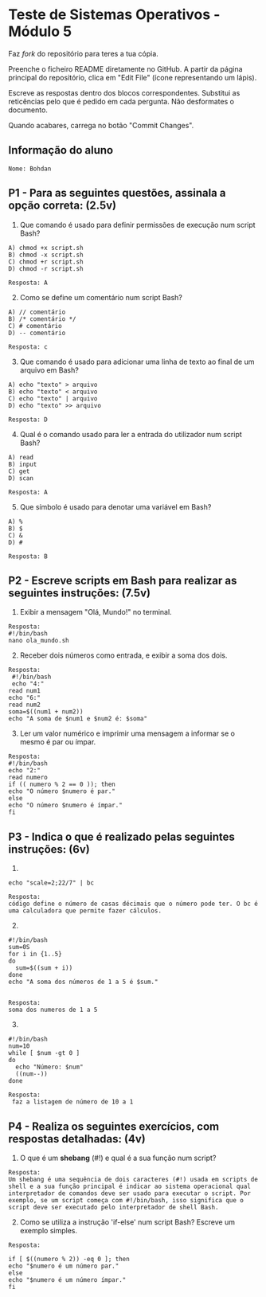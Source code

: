 # Teste de Sistemas Operativos - Módulo 5

Faz *fork* do repositório para teres a tua cópia.

Preenche o ficheiro README diretamente no GitHub. A partir da página principal do repositório, clica em "Edit File" (ícone representando um lápis).

Escreve as respostas dentro dos blocos correspondentes. Substitui as reticências pelo que é pedido em cada pergunta. Não desformates o documento.

Quando acabares, carrega no botão "Commit Changes".

## Informação do aluno

    Nome: Bohdan

## P1 - Para as seguintes questões, assinala a opção correta: (2.5v)

  1. Que comando é usado para definir permissões de execução num script Bash?

    A) chmod +x script.sh
    B) chmod -x script.sh
    C) chmod +r script.sh
    D) chmod -r script.sh
    
    Resposta: A

  2. Como se define um comentário num script Bash?

    A) // comentário
    B) /* comentário */
    C) # comentário
    D) -- comentário
    
    Resposta: c
   
  3. Que comando é usado para adicionar uma linha de texto ao final de um arquivo em Bash?

    A) echo "texto" > arquivo
    B) echo "texto" < arquivo
    C) echo "texto" | arquivo
    D) echo "texto" >> arquivo
    
    Resposta: D

  4. Qual é o comando usado para ler a entrada do utilizador num script Bash?

    A) read
    B) input
    C) get
    D) scan
    
    Resposta: A

  5. Que símbolo é usado para denotar uma variável em Bash?

    A) %
    B) $
    C) &
    D) #
    
    Resposta: B

## P2 - Escreve scripts em Bash para realizar as seguintes instruções: (7.5v)

  1. Exibir a mensagem "Olá, Mundo!" no terminal.

    Resposta:
    #!/bin/bash
    nano ola_mundo.sh
    
    
  2. Receber dois números como entrada, e exibir a soma dos dois.

    Resposta:
     #!/bin/bash
     echo "4:"
    read num1
    echo "6:"
    read num2
    soma=$((num1 + num2)) 
    echo "A soma de $num1 e $num2 é: $soma"
    

  3. Ler um valor numérico e imprimir uma mensagem a informar se o mesmo é par ou ímpar.

    Resposta:
    #!/bin/bash        
    echo "2:"
    read numero
    if (( numero % 2 == 0 )); then
    echo "O número $numero é par."
    else
    echo "O número $numero é ímpar."
    fi
      

## P3 - Indica o que é realizado pelas seguintes instruções: (6v)

  1. 
    
    echo "scale=2;22/7" | bc

    Resposta:
    código define o número de casas décimais que o número pode ter. O bc é uma calculadora que permite fazer cálculos.
    
     
  2. 
    
    #!/bin/bash
    sum=0S
    for i in {1..5}
    do
      sum=$((sum + i))
    done
    echo "A soma dos números de 1 a 5 é $sum."


    Resposta:
    soma dos numeros de 1 a 5

  3. 
    
    #!/bin/bash
    num=10
    while [ $num -gt 0 ]
    do
      echo "Número: $num"
      ((num--))
    done

    Resposta:
     faz a listagem de número de 10 a 1

## P4 - Realiza os seguintes exercícios, com respostas detalhadas: (4v)

  1. O que é um **shebang** (#!) e qual é a sua função num script?

    Resposta:
    Um shebang é uma sequência de dois caracteres (#!) usada em scripts de shell e a sua função principal é indicar ao sistema operacional qual interpretador de comandos deve ser usado para executar o script. Por exemplo, se um script começa com #!/bin/bash, isso significa que o script deve ser executado pelo interpretador de shell Bash.

  2. Como se utiliza a instrução 'if-else' num script Bash? Escreve um exemplo simples.

    Resposta:
   
    if [ $((numero % 2)) -eq 0 ]; then
    echo "$numero é um número par."
    else
    echo "$numero é um número ímpar."
    fi
    

